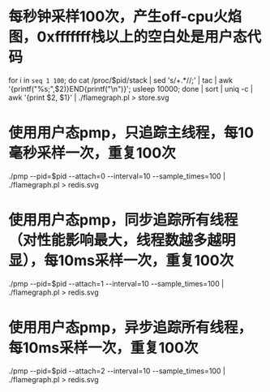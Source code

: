 # 每秒钟采样100次，产生off-cpu火焰图，0xfffffff栈以上的空白处是用户态代码
for i in `seq 1 100`; do cat /proc/$pid/stack | sed 's/+.*//;' | tac | awk '{printf("%s;",$2)}END{printf("\n")}'; usleep 10000; done | sort | uniq -c | awk '{print $2, $1}' | ./flamegraph.pl > store.svg
# 使用用户态pmp，只追踪主线程，每10毫秒采样一次，重复100次
./pmp --pid=$pid --attach=0 --interval=10 --sample_times=100 | ./flamegraph.pl > redis.svg
# 使用用户态pmp，同步追踪所有线程（对性能影响最大，线程数越多越明显），每10ms采样一次，重复100次
./pmp --pid=$pid --attach=1 --interval=10 --sample_times=100 | ./flamegraph.pl > redis.svg
# 使用用户态pmp，异步追踪所有线程，每10ms采样一次，重复100次
./pmp --pid=$pid --attach=2 --interval=10 --sample_times=100 | ./flamegraph.pl > redis.svg
